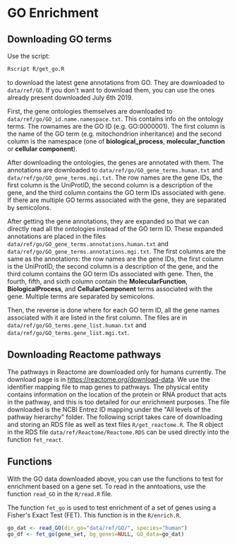 
# GO Enrichment

## Downloading GO terms

Use the script:

```bash
Rscript R/get_go.R
```

to download the latest gene annotations from GO. They are 
downloaded to `data/ref/GO`. If you don't want to download them, you can 
use the ones already present downloaded July 6th 2019.

First, the gene ontologies themselves are downloaded to 
`data/ref/go/GO_id.name.namespace.txt`. This contains info on the 
ontology terms. The rownames are the GO ID (e.g. GO:0000001). The 
first column is the name of the GO term (e.g. mitochondrion inheritance) 
and the second column is the namespace (one of **biological_process**, 
**molecular_function** or **cellular component**). 

After downloading the ontologies, the genes are annotated with them. The 
annotations are downloaded to `data/ref/go/GO_gene_terms.human.txt` and 
`data/ref/go/GO_gene_terms.mgi.txt`. The row names are the gene IDs, the 
first column is the UniProtID, the second column is a description of the 
gene, and the third column contains the GO term IDs associated with gene. 
If there are multiple GO terms associated with the gene, they are separated 
by semicolons.

After getting the gene annotations, they are expanded so that we can directly 
read all the ontologies instead of the GO term ID. These expanded annotations 
are placed in the files `data/ref/go/GO_gene_terms.annotations.human.txt` and 
`data/ref/go/GO_gene_terms.annotations.mgi.txt`. The first columns are the 
same as the annotations: the row names are the gene IDs, the first column 
is the UniProtID, the second column is a description of the gene, and the 
third column contains the GO term IDs associated with gene. Then, the 
fourth, fifth, and sixth column contain the **MolecularFunction**, 
**BiologicalProcess**, and **CellularComponent** terms associated with the 
gene. Multiple terms are separated by semicolons.

Then, the reverse is done where for each GO term ID, all the gene names associated 
with it are listed in the first column. The files are in 
`data/ref/go/GO_terms.gene_list.human.txt` and 
`data/ref/go/GO_terms.gene_list.mgi.txt`.

## Downloading Reactome pathways

The pathways in Reactome are downloaded only for humans currently. The 
download page is in <https://reactome.org/download-data>. We use the 
identifier mapping file to map genes to pathways. The physical entity 
contains information on the location of the protein or RNA product that 
acts in the pathway, and this is too detailed for our enrichment 
purposes. The file downloaded is the NCBI Entrez ID mapping under the 
"All levels of the pathway hierarchy" folder. The following script takes 
care of downloading and storing an RDS file as well as text files 
`R/get_reactome.R`. The R object in the RDS file 
`data/ref/Reactome/Reactome.RDS` can be used directly into the function 
`fet_react`.

## Functions

With the GO data downloaded above, you can use the functions to test for 
enrichment based on a gene set. To read in the anntoations, use the 
function `read_GO` in the `R/read.R` file.

The function `fet_go` is used to test enrichment of a set of genes using 
a Fisher's Exact Test (FET). This function is in the `R/enrich.R`.

```R
go_dat <- read_GO(dir_go="data/ref/GO/", species="human")
go_df <- fet_go(gene_set, bg_genes=NULL, GO_data=go_dat)
```

